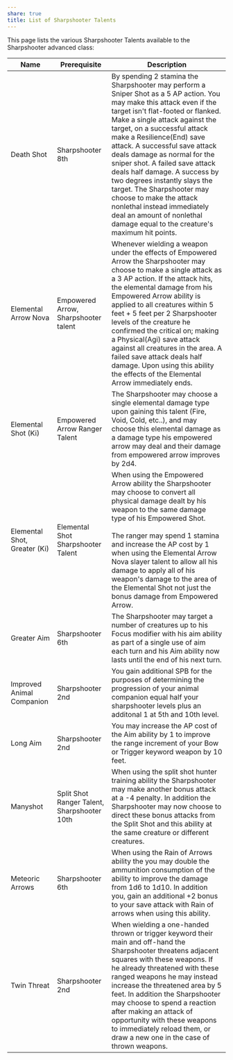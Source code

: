 ```yaml
---
share: true
title: List of Sharpshooter Talents
---
```

This page lists the various Sharpshooter Talents available to the Sharpshooter advanced class:

| Name                         | Prerequisite                                | Description                                                                                                                                                                                                                                                                                                                                                                                                                                                                                                                                                                                    |
| ---------------------------- | ------------------------------------------- | ---------------------------------------------------------------------------------------------------------------------------------------------------------------------------------------------------------------------------------------------------------------------------------------------------------------------------------------------------------------------------------------------------------------------------------------------------------------------------------------------------------------------------------------------------------------------------------------------- |
| Death Shot                   | Sharpshooter 8th                            | By spending 2 stamina the Sharpshooter may perform a Sniper Shot as a 5 AP action. You may make this attack even if the target isn't flat-footed or flanked. Make a single attack against the target, on a successful attack make a Resilience(End) save attack. A successful save attack deals damage as normal for the sniper shot. A failed save attack deals half damage. A success by two degrees instantly slays the target. The Sharpshooter may choose to make the attack nonlethal instead immediately deal an amount of nonlethal damage equal to the creature's maximum hit points. |
| Elemental Arrow Nova         | Empowered Arrow, Sharpshooter talent        | Whenever wielding a weapon under the effects of Empowered Arrow the Sharpshooter may choose to make a single attack as a 3 AP action. If the attack hits, the elemental damage from his Empowered Arrow ability is applied to all creatures within 5 feet + 5 feet per 2 Sharpshooter levels of the creature he confirmed the critical on; making a Physical(Agi) save attack against all creatures in the area. A failed save attack deals half damage. Upon using this ability the effects of the Elemental Arrow immediately ends.                                                          |
| Elemental Shot (Ki)          | Empowered Arrow Ranger Talent               | The Sharpshooter may choose a single elemental damage type upon gaining this talent (Fire, Void, Cold, etc..), and may choose this elemental damage as a damage type his empowered arrow may deal and their damage from empowered arrow improves by 2d4.                                                                                                                                                                                                                                                                                                                                       |
| Elemental Shot, Greater (Ki) | Elemental Shot Sharpshooter Talent          | When using the Empowered Arrow ability the Sharpshooter may choose to convert all physical damage dealt by his weapon to the same damage type of his Empowered Shot.<br><br>The ranger may spend 1 stamina and increase the AP cost by 1 when using the Elemental Arrow Nova slayer talent to allow all his damage to apply all of his weapon's damage to the area of the Elemental Shot not just the bonus damage from Empowered Arrow.                                                                                                                                                       |
| Greater Aim                  | Sharpshooter 6th                            | The Sharpshooter may target a number of creatures up to his Focus modifier with his aim ability as part of a single use of aim each turn and his Aim ability now lasts until the end of his next turn.                                                                                                                                                                                                                                                                                                                                                                                         |
| Improved Animal Companion    | Sharpshooter 2nd                            | You gain additional SPB for the purposes of determining the progression of your animal companion equal half your sharpshooter levels plus an additonal 1 at 5th and 10th level.                                                                                                                                                                                                                                                                                                                                                                                                                |
| Long Aim                     | Sharpshooter 2nd                            | You may increase the AP cost of the Aim ability by 1 to improve the range increment of your Bow or Trigger keyword weapon by 10 feet.                                                                                                                                                                                                                                                                                                                                                                                                                                                          |
| Manyshot                     | Split Shot Ranger Talent, Sharpshooter 10th | When using the split shot hunter training ability the Sharpshooter may make another bonus attack at a -4 penalty. In addition the Sharpshooter may now choose to direct these bonus attacks from the Split Shot and this ability at the same creature or different creatures.                                                                                                                                                                                                                                                                                                                  |
| Meteoric Arrows              | Sharpshooter 6th                            | When using the Rain of Arrows ability the you may double the ammunition consumption of the ability to improve the damage from 1d6 to 1d10. In addition you, gain an additional +2 bonus to your save attack with Rain of arrows when using this ability.                                                                                                                                                                                                                                                                                                                                       |
| Twin Threat                  | Sharpshooter 2nd                            | When wielding a one-handed thrown or trigger keyword their main and off-hand the Sharpshooter threatens adjacent squares with these weapons. If he already threatened with these ranged weapons he may instead increase the threatened area by 5 feet. In addition the Sharpshooter may choose to spend a reaction after making an attack of opportunity with these weapons to immediately reload them, or draw a new one in the case of thrown weapons.                                                                                                                                       |
